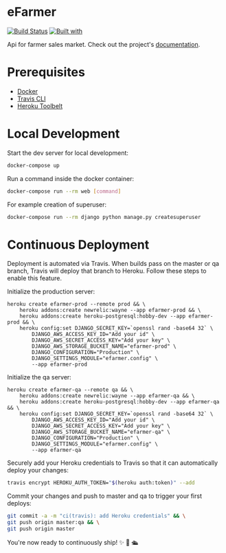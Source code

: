 # eFarmer

[![Build Status](https://travis-ci.org/oskarsakol/eFarmer.svg?branch=master)](https://travis-ci.org/oskarsakol/eFarmer)
[![Built with](https://img.shields.io/badge/Built_with-Cookiecutter_Django_Rest-F7B633.svg)](https://github.com/agconti/cookiecutter-django-rest)

Api for farmer sales market. Check out the project's [documentation](http://oskarsakol.github.io/eFarmer/).

# Prerequisites

- [Docker](https://docs.docker.com/docker-for-mac/install/)  
- [Travis CLI](http://blog.travis-ci.com/2013-01-14-new-client/)
- [Heroku Toolbelt](https://toolbelt.heroku.com/)

# Local Development

Start the dev server for local development:
```bash
docker-compose up
```

Run a command inside the docker container:

```bash
docker-compose run --rm web [command]
```

For example creation of superuser:

```bash
docker-compose run --rm django python manage.py createsuperuser
```

# Continuous Deployment

Deployment is automated via Travis. When builds pass on the master or qa branch, Travis will deploy that branch to Heroku. Follow these steps to enable this feature.

Initialize the production server:

```
heroku create efarmer-prod --remote prod && \
    heroku addons:create newrelic:wayne --app efarmer-prod && \
    heroku addons:create heroku-postgresql:hobby-dev --app efarmer-prod && \
    heroku config:set DJANGO_SECRET_KEY=`openssl rand -base64 32` \
        DJANGO_AWS_ACCESS_KEY_ID="Add your id" \
        DJANGO_AWS_SECRET_ACCESS_KEY="Add your key" \
        DJANGO_AWS_STORAGE_BUCKET_NAME="efarmer-prod" \
        DJANGO_CONFIGURATION="Production" \
        DJANGO_SETTINGS_MODULE="efarmer.config" \
        --app efarmer-prod
```

Initialize the qa server:

```
heroku create efarmer-qa --remote qa && \
    heroku addons:create newrelic:wayne --app efarmer-qa && \
    heroku addons:create heroku-postgresql:hobby-dev --app efarmer-qa && \
    heroku config:set DJANGO_SECRET_KEY=`openssl rand -base64 32` \
        DJANGO_AWS_ACCESS_KEY_ID="Add your id" \
        DJANGO_AWS_SECRET_ACCESS_KEY="Add your key" \
        DJANGO_AWS_STORAGE_BUCKET_NAME="efarmer-qa" \
        DJANGO_CONFIGURATION="Production" \
        DJANGO_SETTINGS_MODULE="efarmer.config" \
        --app efarmer-qa
```

Securely add your Heroku credentials to Travis so that it can automatically deploy your changes:

```bash
travis encrypt HEROKU_AUTH_TOKEN="$(heroku auth:token)" --add
```

Commit your changes and push to master and qa to trigger your first deploys:

```bash
git commit -a -m "ci(travis): add Heroku credentials" && \
git push origin master:qa && \
git push origin master
```

You're now ready to continuously ship! ✨ 💅 🛳
